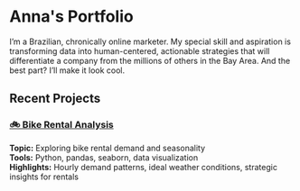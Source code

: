 
# Anna's Portfolio

I’m a Brazilian, chronically online marketer. 
My special skill and aspiration is transforming data into human-centered, actionable strategies that will differentiate a company from the millions of others in the Bay Area. 
And the best part? I’ll make it look cool. 

## Recent Projects

### [🚲 Bike Rental Analysis](./projects/bikes)

**Topic:** Exploring bike rental demand and seasonality  
**Tools:** Python, pandas, seaborn, data visualization  
**Highlights:** Hourly demand patterns, ideal weather conditions, strategic insights for rentals  
